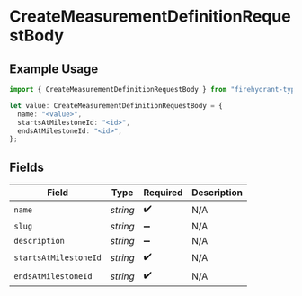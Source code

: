 # CreateMeasurementDefinitionRequestBody

## Example Usage

```typescript
import { CreateMeasurementDefinitionRequestBody } from "firehydrant-typescript-sdk/models/operations";

let value: CreateMeasurementDefinitionRequestBody = {
  name: "<value>",
  startsAtMilestoneId: "<id>",
  endsAtMilestoneId: "<id>",
};
```

## Fields

| Field                 | Type                  | Required              | Description           |
| --------------------- | --------------------- | --------------------- | --------------------- |
| `name`                | *string*              | :heavy_check_mark:    | N/A                   |
| `slug`                | *string*              | :heavy_minus_sign:    | N/A                   |
| `description`         | *string*              | :heavy_minus_sign:    | N/A                   |
| `startsAtMilestoneId` | *string*              | :heavy_check_mark:    | N/A                   |
| `endsAtMilestoneId`   | *string*              | :heavy_check_mark:    | N/A                   |